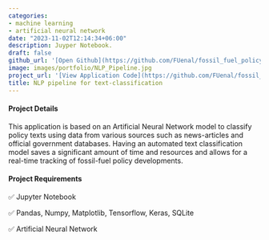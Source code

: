 ```yaml
---
categories:
- machine learning
- artificial neural network
date: "2023-11-02T12:14:34+06:00"
description: Juyper Notebook.
draft: false
github_url: '[Open Github](https://github.com/FUenal/fossil_fuel_policy_nlp)'
image: images/portfolio/NLP_Pipeline.jpg
project_url: '[View Application Code](https://github.com/FUenal/fossil_fuel_policy_nlp)'
title: NLP pipeline for text-classification 
---
```



#### Project Details

This application is based on an Artificial Neural Network model to classify policy texts using data from various sources such as news-articles and official government databases. Having an automated text classification model saves a significant amount of time and resources and allows for a real-time tracking of fossil-fuel policy developments.

#### Project Requirements

✅ Jupyter Notebook

✅ Pandas, Numpy, Matplotlib, Tensorflow, Keras, SQLite

✅ Artificial Neural Network
